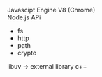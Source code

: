 Javascipt Engine V8 (Chrome)  
Node.js APi
 - fs
 - http
 - path
 - crypto

libuv -> external library c++